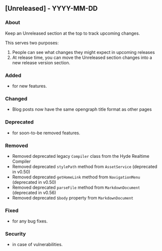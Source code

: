 ## [Unreleased] - YYYY-MM-DD

### About

Keep an Unreleased section at the top to track upcoming changes.

This serves two purposes:

1. People can see what changes they might expect in upcoming releases
2. At release time, you can move the Unreleased section changes into a new release version section.

### Added
- for new features.

### Changed
- Blog posts now have the same opengraph title format as other pages

### Deprecated
- for soon-to-be removed features.

### Removed
- Removed deprecated legacy `Compiler` class from the Hyde Realtime Compiler
- Removed deprecated `stylePath` method from `AssetService` (deprecated in v0.50)
- Removed deprecated `getHomeLink` method from `NavigationMenu` (deprecated in v0.50)
- Removed deprecated `parseFile` method from `MarkdownDocument` (deprecated in v0.56)
- Removed deprecated `$body` property from `MarkdownDocument`

### Fixed
- for any bug fixes.

### Security
- in case of vulnerabilities.
